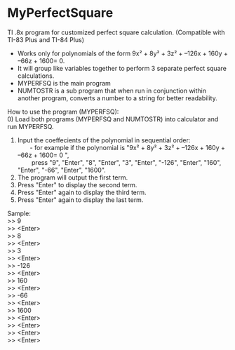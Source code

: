 MyPerfectSquare  
===============  
  
TI .8x program for customized perfect square calculation. (Compatible with TI-83 Plus and TI-84 Plus)  
- Works only for polynomials of the form 9x² + 8y² + 3z² + –126x + 160y + –66z + 1600= 0.  
- It will group like variables together to perform 3 separate perfect square calculations. 
- MYPERFSQ is the main program
- NUMTOSTR is a sub program that when run in conjunction within another program, converts a number to a string for better readability.
  
How to use the program (MYPERFSQ):  
0) Load both programs (MYPERFSQ and NUMTOSTR) into calculator and run MYPERFSQ.  
1) Input the coeffecients of the polynomial in sequential order:  
     &nbsp;&nbsp;&nbsp;&nbsp;&nbsp;&nbsp; - for example if the polynomial is "9x² + 8y² + 3z² + –126x + 160y + –66z + 1600= 0 ",  
       &nbsp;&nbsp;&nbsp;&nbsp;&nbsp;&nbsp;&nbsp;&nbsp;press "9", "Enter", "8", "Enter", "3", "Enter", "-126", "Enter", "160", "Enter", "-66", "Enter", "1600".  
2) The program will output the first term.  
3) Press "Enter" to display the second term.  
4) Press "Enter" again to display the third term.  
5) Press "Enter" again to display the last term.  

Sample:  
\>\> 9  
\>\> \<Enter\>  
\>\> 8  
\>\> \<Enter\>  
\>\> 3  
\>\> \<Enter\>  
\>\> -126  
\>\> \<Enter\>  
\>\> 160  
\>\> \<Enter\>  
\>\> -66  
\>\> \<Enter\>  
\>\> 1600  
\>\> \<Enter\>  
\>\> \<Enter\>  
\>\> \<Enter\>  
\>\> \<Enter\>  

